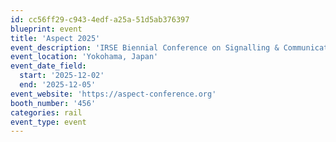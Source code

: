 ```yaml
---
id: cc56ff29-c943-4edf-a25a-51d5ab376397
blueprint: event
title: 'Aspect 2025'
event_description: 'IRSE Biennial Conference on Signalling & Communications'
event_location: 'Yokohama, Japan'
event_date_field:
  start: '2025-12-02'
  end: '2025-12-05'
event_website: 'https://aspect-conference.org'
booth_number: '456'
categories: rail
event_type: event
---
```

